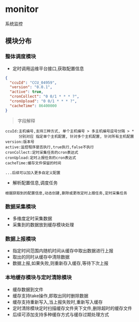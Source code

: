# monitor
系统监控

## 模块分布
### 整体调度模块
- 定时调用运维平台接口,获取配置信息
```json
{
  "ccuId": "CCU_04959",
  "version": "0.0.1",
  "active": true,
  "cronCollect": "0 0/1 * * * ?",
  "cronUpload": "0 0/1 * * * ?",
  "cacheTime": 86400000
}
```
> 字段解释
```
ccuId:主机编号,支持三种方式, 单个主机编号 > 多主机编号逗号分隔 > *
      分别对应 指定单个主机配置, 针对多个主机配置, 针对所有主机配置
version:版本号
active:监控程序是否执行,true执行,false不执行
cronCollect:定时采集任务的cron表达式
cronUpload:定时上报任务的cron表达式
cacheTime:缓存文件保留的时间

...后续可以加入更多自定义配置
```
- 解析配置信息,调度任务
```
根据获取到的配置信息,动态创建,删除或更改定时上报任务,定时采集任务
```
### 数据采集模块
- 多维度定时采集数据
- 采集到的数据放到缓存模块处理
### 数据上报模块
- 指定时间范围内随机时间从缓存中取出数据进行上报
- 取出的同时从缓存中清除数据
- 数据上报,如果失败,则重新存入缓存,等待下次上报
### 本地缓存模块与定时清除模块
- 缓存数据到文件
- 缓存支持take操作,即取出同时删除数据
- 缓存支持重新写入,当上报失败时,重新写入缓存
- 定时清除模块定时扫描缓存文件夹下文件,删除超时的缓存文件
- 后续可添加支持多种缓存方式与缓存过期处理方式